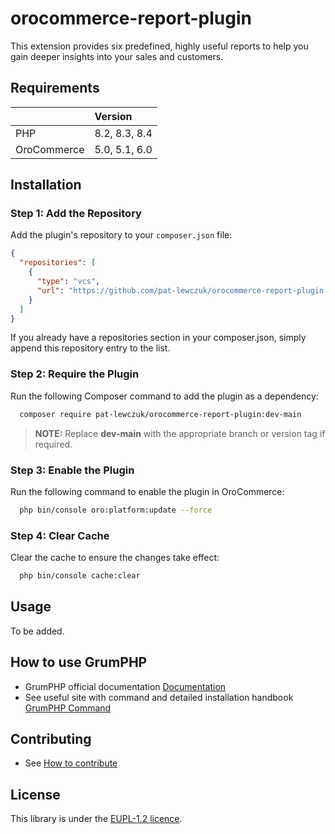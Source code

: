 # orocommerce-report-plugin
This extension provides six predefined, highly useful reports to help you gain deeper insights into your sales and customers.

## Requirements

| | Version       |
| :--- |:--------------|
| PHP  | 8.2, 8.3, 8.4 |
| OroCommerce | 5.0, 5.1, 6.0 |

## Installation

### Step 1: Add the Repository

Add the plugin's repository to your `composer.json` file:

```json
{
  "repositories": [
    {
      "type": "vcs",
      "url": "https://github.com/pat-lewczuk/orocommerce-report-plugin.git"
    }
  ]
}
```

If you already have a repositories section in your composer.json, simply append this repository entry to the list.

### Step 2: Require the Plugin

Run the following Composer command to add the plugin as a dependency:

```bash
  composer require pat-lewczuk/orocommerce-report-plugin:dev-main
```

> **NOTE:** Replace **dev-main** with the appropriate branch or version tag if required.

### Step 3: Enable the Plugin

Run the following command to enable the plugin in OroCommerce:

```bash
  php bin/console oro:platform:update --force
```

### Step 4: Clear Cache

Clear the cache to ensure the changes take effect:

```bash
  php bin/console cache:clear
```
## Usage

To be added.

## How to use GrumPHP

* GrumPHP official documentation [Documentation](https://github.com/phpro/grumphp/blob/v2.x/README.md)
* See useful site with command and detailed installation handbook [GrumPHP Command](https://github.com/phpro/grumphp/blob/v2.x/doc/commands.md)

## Contributing

* See [How to contribute](CONTRIBUTING.md)

## License

This library is under the [EUPL-1.2 licence](LICENCE).
